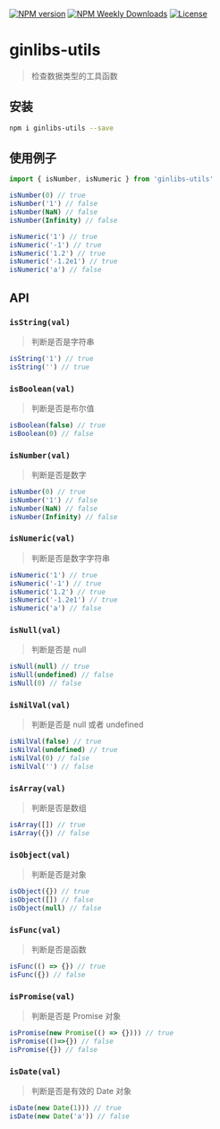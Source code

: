 [![NPM version](https://badgen.net/npm/v/ginlibs-utils)](https://www.npmjs.com/package/ginlibs-utils)
[![NPM Weekly Downloads](https://badgen.net/npm/dw/ginlibs-utils)](https://www.npmjs.com/package/ginlibs-utils)
[![License](https://badgen.net/npm/license/ginlibs-utils)](https://www.npmjs.com/package/ginlibs-utils)

# ginlibs-utils

> 检查数据类型的工具函数

## 安装

```sh
npm i ginlibs-utils --save
```

## 使用例子

```js
import { isNumber, isNumeric } from 'ginlibs-utils'

isNumber(0) // true
isNumber('1') // false
isNumber(NaN) // false
isNumber(Infinity) // false

isNumeric('1') // true
isNumeric('-1') // true
isNumeric('1.2') // true
isNumeric('-1.2e1') // true
isNumeric('a') // false
```

## API

### `isString(val)`

> 判断是否是字符串

```js
isString('1') // true
isString('') // true
```

### `isBoolean(val)`

> 判断是否是布尔值

```js
isBoolean(false) // true
isBoolean(0) // false
```

### `isNumber(val)`

> 判断是否是数字

```js
isNumber(0) // true
isNumber('1') // false
isNumber(NaN) // false
isNumber(Infinity) // false
```

### `isNumeric(val)`

> 判断是否是数字字符串

```js
isNumeric('1') // true
isNumeric('-1') // true
isNumeric('1.2') // true
isNumeric('-1.2e1') // true
isNumeric('a') // false
```

### `isNull(val)`

> 判断是否是 null

```js
isNull(null) // true
isNull(undefined) // false
isNull(0) // false
```

### `isNilVal(val)`

> 判断是否是 null 或者 undefined

```js
isNilVal(false) // true
isNilVal(undefined) // true
isNilVal(0) // false
isNilVal('') // false
```

### `isArray(val)`

> 判断是否是数组

```js
isArray([]) // true
isArray({}) // false
```

### `isObject(val)`

> 判断是否是对象

```js
isObject({}) // true
isObject([]) // false
isObject(null) // false
```

### `isFunc(val)`

> 判断是否是函数

```js
isFunc(() => {}) // true
isFunc({}) // false
```

### `isPromise(val)`

> 判断是否是 Promise 对象

```js
isPromise(new Promise(() => {}))) // true
isPromise(()=>{}) // false
isPromise({}) // false
```

### `isDate(val)`

> 判断是否是有效的 Date 对象

```js
isDate(new Date(1))) // true
isDate(new Date('a')) // false
```
